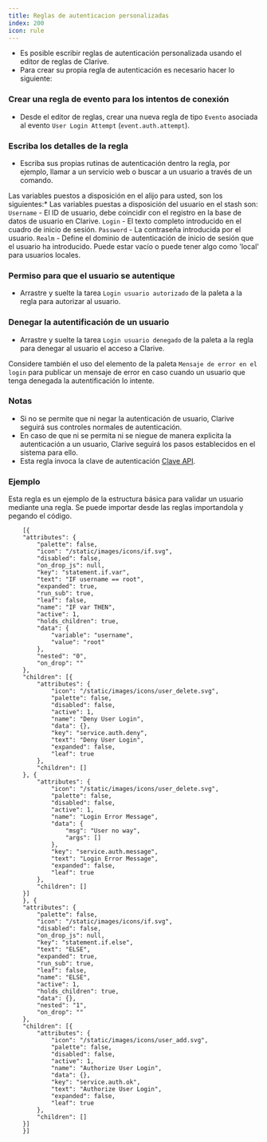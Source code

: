 ```yaml
---
title: Reglas de autenticacion personalizadas
index: 200
icon: rule
---
```

* Es posible escribir reglas de autenticación personalizada usando el editor de reglas de Clarive.
* Para crear su propia regla de autenticación es necesario hacer lo siguiente:

### Crear una regla de evento para los intentos de conexión
* Desde el editor de reglas, crear una nueva regla de tipo `Evento` asociada al evento `User Login Attempt`
(`event.auth.attempt`).

### Escriba los detalles de la regla
* Escriba sus propias rutinas de autenticación dentro la regla, por ejemplo, llamar a un servicio web o buscar a un usuario a través de un comando.

Las variables puestos a disposición en el alijo para usted, son los siguientes:* Las variables puestas a disposición del usuario en el stash son:
    `Username` - El ID de usuario, debe coincidir con el registro en la base de datos de usuario en Clarive.
    `Login` - El texto completo introducido en el cuadro de inicio de sesión.
    `Password` - La contraseña introducida por el usuario.
    `Realm` - Define el dominio de autenticación de inicio de sesión que el usuario ha introducido. Puede estar vacío o puede tener algo como 'local' para usuarios locales.

### Permiso para que el usuario se autentique
* Arrastre y suelte la tarea `Login usuario autorizado` de la paleta a la regla para autorizar al usuario.

### Denegar la autentificación de un usuario
* Arrastre y suelte la tarea `Login usuario denegado` de la paleta a la regla para denegar al usuario el acceso a Clarive.

Considere también el uso del elemento de la paleta `Mensaje de error en el login` para publicar un mensaje de error en caso cuando un usuario que tenga denegada la autentificación lo intente.

### Notas
* Si no se permite que ni negar la autenticación de usuario, Clarive seguirá sus controles normales de autenticación.
* En caso de que ni se permita ni se niegue de manera explicita la autenticación a un usuario, Clarive seguirá los pasos establecidos en el sistema para ello.
* Esta regla invoca la clave de autenticación [Clave API](concepts/api_key).

### Ejemplo
Esta regla es un ejemplo de la estructura básica para validar un usuario mediante una regla. Se puede importar desde las reglas importandola y pegando el código.

        [{
        "attributes": {
            "palette": false,
            "icon": "/static/images/icons/if.svg",
            "disabled": false,
            "on_drop_js": null,
            "key": "statement.if.var",
            "text": "IF username == root",
            "expanded": true,
            "run_sub": true,
            "leaf": false,
            "name": "IF var THEN",
            "active": 1,
            "holds_children": true,
            "data": {
                "variable": "username",
                "value": "root"
            },
            "nested": "0",
            "on_drop": ""
        },
        "children": [{
            "attributes": {
                "icon": "/static/images/icons/user_delete.svg",
                "palette": false,
                "disabled": false,
                "active": 1,
                "name": "Deny User Login",
                "data": {},
                "key": "service.auth.deny",
                "text": "Deny User Login",
                "expanded": false,
                "leaf": true
            },
            "children": []
        }, {
            "attributes": {
                "icon": "/static/images/icons/user_delete.svg",
                "palette": false,
                "disabled": false,
                "active": 1,
                "name": "Login Error Message",
                "data": {
                    "msg": "User no way",
                    "args": []
                },
                "key": "service.auth.message",
                "text": "Login Error Message",
                "expanded": false,
                "leaf": true
            },
            "children": []
        }]
        }, {
        "attributes": {
            "palette": false,
            "icon": "/static/images/icons/if.svg",
            "disabled": false,
            "on_drop_js": null,
            "key": "statement.if.else",
            "text": "ELSE",
            "expanded": true,
            "run_sub": true,
            "leaf": false,
            "name": "ELSE",
            "active": 1,
            "holds_children": true,
            "data": {},
            "nested": "1",
            "on_drop": ""
        },
        "children": [{
            "attributes": {
                "icon": "/static/images/icons/user_add.svg",
                "palette": false,
                "disabled": false,
                "active": 1,
                "name": "Authorize User Login",
                "data": {},
                "key": "service.auth.ok",
                "text": "Authorize User Login",
                "expanded": false,
                "leaf": true
            },
            "children": []
        }]
        }]

